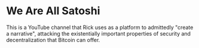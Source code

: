 <!-- TITLE: Rick Falkvinge -->
<!-- SUBTITLE: Rick Falkvinge is the founder of the Swedish Pirate Party. -->

# We Are All Satoshi
This is a YouTube channel that Rick uses as a platform to admittedly "create a narrative", attacking the existentially important properties of security and decentralization that Bitcoin can offer.